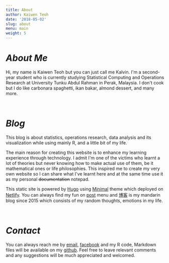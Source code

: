 ```yaml
---
title: About
author: Kaiwen Teoh
date: '2018-05-02'
slug: about
menu: main
weight: 5
---
```

# *About Me*

  Hi, my name is Kaiwen Teoh but you can just call me Kalvin. I'm a second-year student who is currently studying Statistical Computing and Operations Research at University Tunku Abdul Rahman in Perak, Malaysia. I don't cook but I do like carbonara spaghetti, ikan bakar, almond dessert, and many more. 

<br>

# *Blog*

  This blog is about statistics, operations research, data analysis and its visualization while using mainly R, and a little bit of my life. 
  
  The main reason for creating this website is to enhance my learning experience through technology. I admit I'm one of the victims who learnt a lot of theories but never knowing how to make actual use of them, be it mathematical ones or life philosophies. This inspired me to create my very own website so I can share what I've learnt here and at the same time use it as my personal ~~documentation~~ notepad. 

  This static site is powered by [Hugo](https://gohugo.io/) using [Minimal](https://github.com/calintat/minimal) theme which deployed on [Netlify](https://www.netlify.com/). You can always find my fun on [post](http://kaiwen-teoh.netlify.com/post/) menu and [博客](http://kalvinkaiwen.blogspot.my/) is my mandarin blog since 2015 which consists of my random thoughts, emotions in my life. 
  
<br>

# *Contact*

  You can always reach me by [email](kalvin_kaiwen@hotmail.com), [facebook](https://www.facebook.com/kalvinkaiwen) and my R code, Markdown files will be available on my [github](https://github.com/Kaiwenteoh/museum-inside-stomach). Feel free to leave relevant comments and any suggestions will be much appreciated and welcomed.


  

